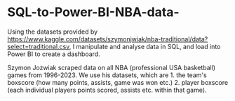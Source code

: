 # SQL-to-Power-BI-NBA-data-
Using the datasets provided by https://www.kaggle.com/datasets/szymonjwiak/nba-traditional/data?select=traditional.csv, I manipulate and analyse data in SQL, and load into Power BI to create a dashboard.

Szymon Jozwiak scraped data on all NBA (professional USA basketball) games from 1996-2023. We use his datasets, which are 1. the team's boxscore (how many points, assists, game was won etc.) 2. player boxscore (each individual players points scored, assists etc. within that game).


